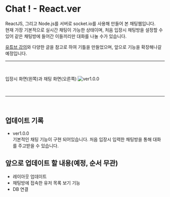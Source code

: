 # Chat ! - React.ver

ReactJS, 그리고 Node.js를 서버로 socket.io를 사용해 만들어 본 채팅웹입니다.<br>
현재 가장 기본적으로 실시간 채팅이 가능한 상태이며, 처음 입장시 채팅방을 설정할 수 있어 같은 채팅방에 들어간 이들끼리만 대화를 나눌 수가 있습니다.

[유튜브 강의](https://www.youtube.com/watch?v=NU-HfZY3ATQ&t=3106s)와 다양한 글을 참고로 하여 기틀을 만들었으며, 앞으로 기능을 확장해나갈 예정입니다.
<br>

---
<br>

입장시 화면(왼쪽)과 채팅 화면(오른쪽)
![ver1.0.0](https://user-images.githubusercontent.com/92746200/184900245-2c7c75c8-2071-4136-975e-85f172bc0070.png)

<br>

---
<br>

## 업데이트 기록

- ver1.0.0 <br>
  기본적인 채팅 기능이 구현 되어있습니다. 처음 입장시 입력한 채팅방을 통해 대화를 주고받을 수 있습니다.

## 앞으로 업데이트 할 내용(예정, 순서 무관)

- 레이아웃 업데이트
- 채팅방에 접속한 유저 목록 보기 기능
- DB 연결